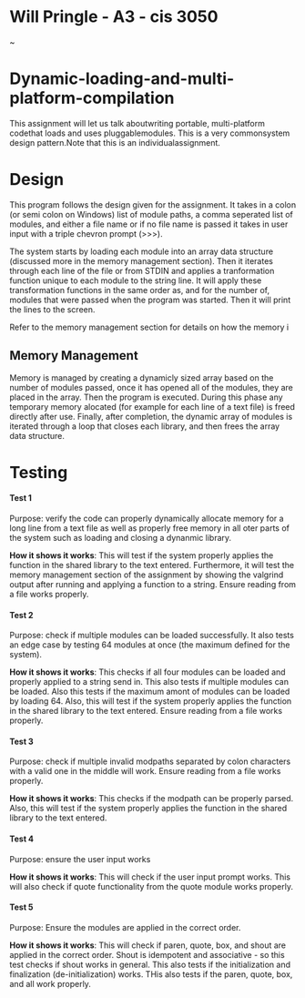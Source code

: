 # Will Pringle - A3 - cis 3050
~
# Dynamic-loading-and-multi-platform-compilation
This assignment will let us talk aboutwriting portable, multi-platform codethat loads and uses pluggablemodules. This is a very commonsystem design pattern.Note that this is an individualassignment.

# Design

This program follows the design given for the assignment. It takes in a colon (or semi colon on Windows) list of module paths, a comma seperated list of modules, and either a file name or if no file name is passed it takes in user input with a triple chevron prompt (>>>). 

The system starts by loading each module into an array data structure (discussed more in the memory management section). Then it iterates through each line of the file or from STDIN and applies a tranformation function unique to each module to the string line. It will apply these transformation functions in the same order as, and for the number of, modules that were passed when the program was started. Then it will print the lines to the screen.

Refer to the memory management section for details on how the memory i

## Memory Management
Memory is managed by creating a dynamicly sized array based on the number of modules passed, once it has opened all of the modules, they are placed in the array. Then the program is executed. During this phase any temporary memory alocated (for example for each line of a text file) is freed directly after use. Finally, after completion, the dynamic array of modules is iterated through a loop that closes each library, and then frees the array data structure.


# Testing

#### Test 1
Purpose: verify the code can properly dynamically allocate memory for a long line from a text file as well as properly free memory in all oter parts of the system such as loading and closing a dynanmic library.

**How it shows it works**: This will test if the system properly applies the function in the shared library to the text entered. Furthermore, it will test the memory management section of the assignment by showing the valgrind output after running  and applying a function to a string. Ensure reading from a file works properly.

#### Test 2
Purpose: check if multiple modules can be loaded successfully. It also tests an edge case by testing 64 modules at once (the maximum defined for the system). 

**How it shows it works**:  This checks if all four modules can be loaded and properly applied to a string send in. This also tests if multiple modules can be loaded. Also this tests if the maximum amont of modules can be loaded by loading 64. Also, this will test if the system properly applies the function in the shared library to the text entered. Ensure reading from a file works properly.

#### Test 3
Purpose: check if multiple invalid modpaths separated by colon characters with a valid one in the middle will work. Ensure reading from a file works properly.

**How it shows it works**: This checks if the modpath can be properly parsed. Also, this will test if the system properly applies the function in the shared library to the text entered.

#### Test 4
Purpose: ensure the user input works

**How it shows it works**: This will check if the user input prompt works. This will also check if quote functionality from the quote module works properly. 

#### Test 5
Purpose: Ensure the modules are applied in the correct order.

**How it shows it works**: This will check if paren, quote, box, and shout are applied in the correct order. Shout is idempotent and associative - so this test checks if shout works in general. This also tests if the initialization and finalization (de-initialization) works. THis also tests if the paren, quote, box, and all work properly.

